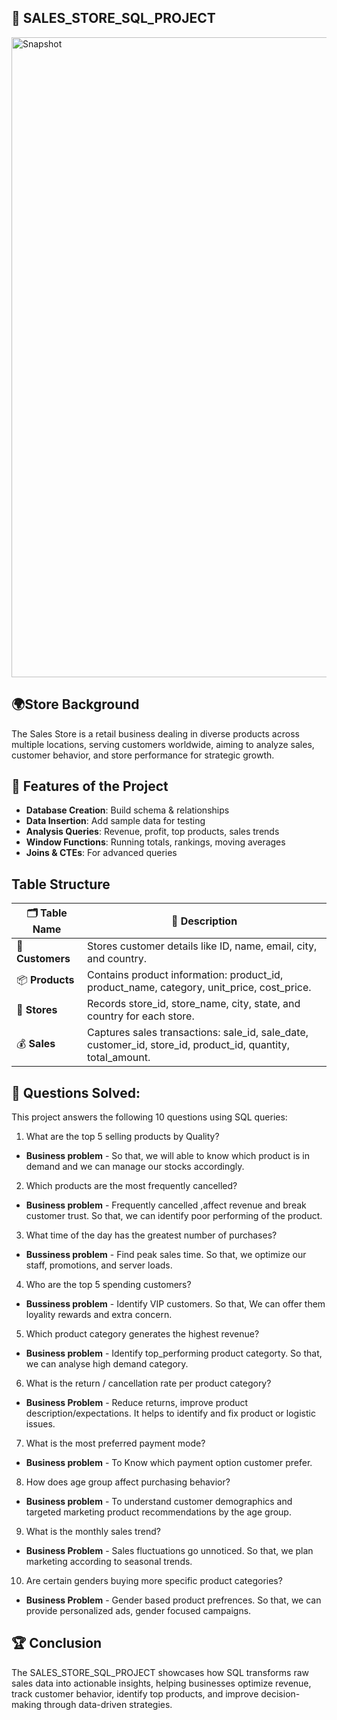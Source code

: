 ## 📌 SALES_STORE_SQL_PROJECT

<img width="1536" height="1024" alt="Snapshot" src="https://github.com/user-attachments/assets/c250cebc-9f11-420a-9a9a-394adef749b8" />


## 🌍Store Background

The Sales Store is a retail business dealing in diverse products across multiple locations, serving customers worldwide, aiming to analyze sales, customer behavior, and store performance for strategic growth.


## 🔹 Features of the Project

- **Database Creation**:  Build schema & relationships
- **Data Insertion**:  Add sample data for testing
- **Analysis Queries**:  Revenue, profit, top products, sales trends
- **Window Functions**:  Running totals, rankings, moving averages
- **Joins & CTEs**:  For advanced queries

## Table Structure 

| 🗂 Table Name    | 📌 Description                                                                                                    |
| ---------------- | ----------------------------------------------------------------------------------------------------------------- |
| 👥 **Customers** | Stores customer details like ID, name, email, city, and country.                                                  |
| 📦 **Products**  | Contains product information: product\_id, product\_name, category, unit\_price, cost\_price.                     |
| 🏬 **Stores**    | Records store\_id, store\_name, city, state, and country for each store.                                          |
| 💰 **Sales**     | Captures sales transactions: sale\_id, sale\_date, customer\_id, store\_id, product\_id, quantity, total\_amount. |


## 🎯 Questions Solved:
This project answers the following 10 questions using SQL queries:

1. What are the top 5 selling products by Quality?
- **Business problem** - So that, we will able to know which product is in demand and we can manage our stocks accordingly.

2. Which products are the most frequently cancelled?
- **Business problem** - Frequently cancelled ,affect revenue and break customer trust. So that, we can identify poor performing of the product.

3. What time of the day has the greatest number of purchases?
- **Bussiness problem** - Find peak sales time. So that, we optimize our staff, promotions, and server loads.

4. Who are the top 5 spending customers?
- **Bussiness problem** - Identify VIP customers. So that, We can offer them loyality rewards and extra concern.

5. Which product category generates the highest revenue?
- **Business problem** - Identify top_performing product categorty. So that, we can analyse high demand category.

6. What is the return / cancellation rate per product category?
- **Business Problem** - Reduce returns, improve product description/expectations. It helps to identify and fix product or logistic issues.

7. What is the most preferred payment mode?
- **Business problem** - To Know which payment option customer prefer.

8. How does age group affect purchasing behavior?
- **Business problem** - To understand customer demographics and targeted marketing product recommendations by the age group.

9. What is the monthly sales trend?
- **Business Problem** - Sales fluctuations go unnoticed. So that, we plan marketing according to seasonal trends.

10. Are certain genders buying more specific product categories?
- **Business Problem** - Gender based product prefrences. So that, we can provide personalized ads, gender focused campaigns.


## 🏆 Conclusion

The SALES_STORE_SQL_PROJECT showcases how SQL transforms raw sales data into actionable insights, helping businesses optimize revenue, track customer behavior, identify top products, and improve decision-making through data-driven strategies.

